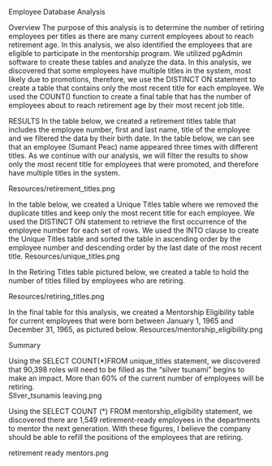 Employee Database Analysis

Overview
The purpose of this analysis is to determine the number of retiring employees per titles as there are many current employees about to reach retirement age. In this analysis, we also identified the employees that are eligible to participate in the mentorship program. We utilized pgAdmin software to create these tables and analyze the data. 
In this analysis, we discovered that some employees have multiple titles in the system, most likely due to promotions, therefore, we use the DISTINCT ON statement to create a table that contains only the most recent title for each employee. We used the COUNT() function to create a final table that has the number of employees about to reach retirement age by their most recent job title.

RESULTS
In the table below, we created a retirement titles table that includes the employee number, first and last name, title of the employee and we filtered the data by their birth date. In the table below, we can see that an employee (Sumant Peac) name appeared three times with different titles. As we continue with our analysis, we will filter the results to show only the most recent title for employees that were promoted, and therefore have multiple titles in the system. 

 Resources/retirement_titles.png

In the table below, we created a Unique Titles table where we removed the duplicate titles and keep only the most recent title for each employee. We used the DISTINCT ON statement to retrieve the first occurrence of the employee number for each set of rows. We used the INTO clause to create the Unique Titles table and sorted the table in ascending order by the employee number and descending order by the last date of the most recent title. 
 Resources/unique_titles.png


In the Retiring Titles table pictured below, we created a table to hold the number of titles filled by employees who are retiring. 

 Resources/retiring_titles.png

In the final table for this analysis, we created a Mentorship Eligibility table for current employees that were born between January 1, 1965 and December 31, 1965, as pictured below.
Resources/mentorship_eligibility.png
 


Summary 

Using the SELECT COUNT(*)FROM unique_titles statement, we discovered that 90,398 roles will need to be filled as the “silver tsunami” begins to make an impact. More than 60% of the current number of employees will be retiring.  
 SIlver_tsunamis leaving.png


Using the SELECT COUNT (*) FROM mentorship_eligibility statement, we discovered there are 1,549 retirement-ready employees in the departments to mentor the next generation. With these figures, I believe the company should be able to refill the positions of the employees that are retiring. 

retirement ready mentors.png


